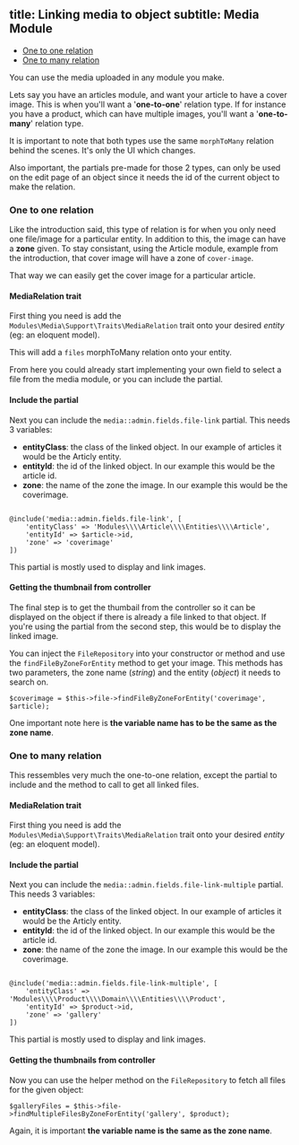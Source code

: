 title: Linking media to object
subtitle: Media Module
-------

- [One to one relation](#one-to-one)
- [One to many relation](#one-to-many)

You can use the media uploaded in any module you make. 

Lets say you have an articles module, and want your article to have a cover image. This is when you'll want a '**one-to-one**' relation type. If for instance you have a product, which can have multiple images, you'll want a '**one-to-many**' relation type.

It is important to note that both types use the same `morphToMany` relation behind the scenes. It's only the UI which changes.

Also important, the partials pre-made for those 2 types, can only be used on the edit page of an object since it needs the id of the current object to make the relation.


### <a name="one-to-one-relation" class="anchor" href="#one-to-one-relation"></a> One to one relation


Like the introduction said, this type of relation is for when you only need one file/image for a particular entity. In addition to this, the image can have a **zone** given. To stay consistant, using the Article module, example from the introduction, that cover image will have a zone of `cover-image`.

That way we can easily get the cover image for a particular article.

#### MediaRelation trait

First thing you need is add the `Modules\Media\Support\Traits\MediaRelation` trait onto your desired *entity* (eg: an eloquent model).

This will add a `files` morphToMany relation onto your entity.

From here you could already start implementing your own field to select a file from the media module, or you can include the partial.

#### Include the partial

Next you can include the `media::admin.fields.file-link` partial. This needs 3 variables:

- **entityClass**: the class of the linked object. In our example of articles it would be the Articly entity.
- **entityId**: the id of the linked object. In our example this would be the article id.
- **zone**: the name of the zone the image. In our example this would be the coverimage.


``` .language-markup

@include('media::admin.fields.file-link', [
    'entityClass' => 'Modules\\\\Article\\\\Entities\\\\Article',
    'entityId' => $article->id,
    'zone' => 'coverimage'
])
```

This partial is mostly used to display and link images.

#### Getting the thumbnail from controller

The final step is to get the thumbail from the controller so it can be displayed on the object if there is already a file linked to that object. If you're using the partial from the second step, this would be to display the linked image.

You can inject the `FileRepository` into your constructor or method and use the `findFileByZoneForEntity` method to get your image. This methods has two parameters, the zone name (*string*) and the entity (*object*) it needs to search on.

``` .language-php
$coverimage = $this->file->findFileByZoneForEntity('coverimage', $article);
```

One important note here is **the variable name has to be the same as the zone name**.


### <a name="one-to-many-relation" class="anchor" href="#one-to-many-relation"></a> One to many relation

This ressembles very much the one-to-one relation, except the partial to include and the method to call to get all linked files.

#### MediaRelation trait

First thing you need is add the `Modules\Media\Support\Traits\MediaRelation` trait onto your desired *entity* (eg: an eloquent model).

#### Include the partial

Next you can include the `media::admin.fields.file-link-multiple` partial. This needs 3 variables:

- **entityClass**: the class of the linked object. In our example of articles it would be the Articly entity.
- **entityId**: the id of the linked object. In our example this would be the article id.
- **zone**: the name of the zone the image. In our example this would be the coverimage.


``` .language-markup

@include('media::admin.fields.file-link-multiple', [
    'entityClass' => 'Modules\\\\Product\\\\Domain\\\\Entities\\\\Product',
    'entityId' => $product->id,
    'zone' => 'gallery'
])

```

This partial is mostly used to display and link images.

#### Getting the thumbnails from controller

Now you can use the helper method on the `FileRepository` to fetch all files for the given object:

``` .language-php
$galleryFiles = $this->file->findMultipleFilesByZoneForEntity('gallery', $product);
```

Again, it is important **the variable name is the same as the zone name**.